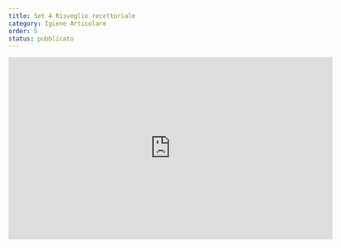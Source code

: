 ```yaml
---
title: Set 4 Risveglio recettoriale
category: Igiene Articolare
order: 5
status: pubblicato
---
```


<iframe src="https://player.vimeo.com/video/292683158" width="640" height="360" frameborder="0" allow="autoplay; fullscreen" allowfullscreen></iframe>